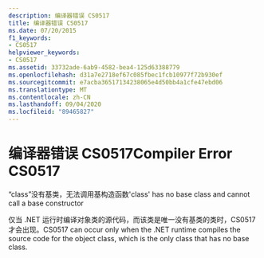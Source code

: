 ```yaml
---
description: 编译器错误 CS0517
title: 编译器错误 CS0517
ms.date: 07/20/2015
f1_keywords:
- CS0517
helpviewer_keywords:
- CS0517
ms.assetid: 33732ade-6ab9-4582-bea4-125d63388779
ms.openlocfilehash: d31a7e2718ef67c085fbec1fcb10977f72b930ef
ms.sourcegitcommit: e7acba36517134238065e4d50bb4a1cfe47ebd06
ms.translationtype: MT
ms.contentlocale: zh-CN
ms.lasthandoff: 09/04/2020
ms.locfileid: "89465827"
---
```

# <a name="compiler-error-cs0517"></a><span data-ttu-id="8e500-103">编译器错误 CS0517</span><span class="sxs-lookup"><span data-stu-id="8e500-103">Compiler Error CS0517</span></span>
<span data-ttu-id="8e500-104">“class”没有基类，无法调用基构造函数</span><span class="sxs-lookup"><span data-stu-id="8e500-104">'class' has no base class and cannot call a base constructor</span></span>  
  
 <span data-ttu-id="8e500-105">仅当 .NET 运行时编译对象类的源代码，而该类是唯一没有基类的类时，CS0517 才会出现。</span><span class="sxs-lookup"><span data-stu-id="8e500-105">CS0517 can occur only when the .NET runtime compiles the source code for the object class, which is the only class that has no base class.</span></span>
